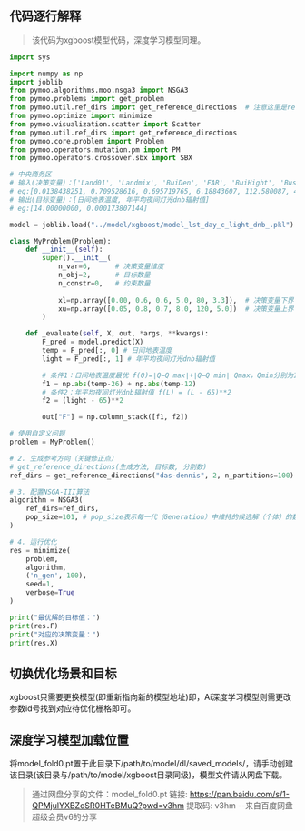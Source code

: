 ## 代码逐行解释
> 该代码为xgboost模型代码，深度学习模型同理。
```python
import sys

import numpy as np
import joblib
from pymoo.algorithms.moo.nsga3 import NSGA3
from pymoo.problems import get_problem
from pymoo.util.ref_dirs import get_reference_directions  # 注意这里是ref_dirs不是reference_direction
from pymoo.optimize import minimize
from pymoo.visualization.scatter import Scatter
from pymoo.util.ref_dirs import get_reference_directions
from pymoo.core.problem import Problem
from pymoo.operators.mutation.pm import PM
from pymoo.operators.crossover.sbx import SBX

# 中央商务区 
# 输入(决策变量)：['Land01', 'Landmix', 'BuiDen', 'FAR', 'BuiHight', 'BusStop'] 
# eg:[0.0138438251, 0.709528616, 0.695719765, 6.18843607, 112.580087, 4.19695777]
# 输出(目标变量)：[日间地表温度, 年平均夜间灯光dnb辐射值] 
# eg:[14.00000000, 0.000173807144]

model = joblib.load("../model/xgboost/model_lst_day_c_light_dnb_.pkl")

class MyProblem(Problem):
    def __init__(self):
        super().__init__(
            n_var=6,      # 决策变量维度
            n_obj=2,      # 目标数量
            n_constr=0,   # 约束数量
            
            xl=np.array([0.00, 0.6, 0.6, 5.0, 80, 3.3]),  # 决策变量下界
            xu=np.array([0.05, 0.8, 0.7, 8.0, 120, 5.0])  # 决策变量上界
        )

    def _evaluate(self, X, out, *args, **kwargs):
        F_pred = model.predict(X)
        temp = F_pred[:, 0] # 日间地表温度
        light = F_pred[:, 1] # 年平均夜间灯光dnb辐射值

        # 条件1：日间地表温度最优 f(Q)=∣Q−Q max∣+∣Q−Q min∣ Qmax，Qmin分别为12-26℃
        f1 = np.abs(temp-26) + np.abs(temp-12)
        # 条件2：年平均夜间灯光dnb辐射值 f(L) = (L - 65)**2
        f2 = (light - 65)**2

        out["F"] = np.column_stack([f1, f2])

# 使用自定义问题
problem = MyProblem()

# 2. 生成参考方向（关键修正点）
# get_reference_directions(生成方法, 目标数, 分割数)
ref_dirs = get_reference_directions("das-dennis", 2, n_partitions=100)

# 3. 配置NSGA-III算法
algorithm = NSGA3(
    ref_dirs=ref_dirs,
    pop_size=101, # pop_size表示每一代（Generation）中维持的候选解（个体）的数量
)

# 4. 运行优化
res = minimize(
    problem,
    algorithm,
    ('n_gen', 100),
    seed=1,
    verbose=True
)

print("最优解的目标值：")
print(res.F)
print("对应的决策变量：")
print(res.X)
```

## 切换优化场景和目标
xgboost只需要更换模型(即重新指向新的模型地址)即，Ai深度学习模型则需更改参数id号找到对应待优化栅格即可。

## 深度学习模型加载位置
将model_fold0.pt置于此目录下/path/to/model/dl/saved_models/，请手动创建该目录(该目录与/path/to/model/xgboost目录同级)，模型文件请从网盘下载。
> 通过网盘分享的文件：model_fold0.pt
链接: https://pan.baidu.com/s/1-QPMjulYXBZoSR0HTeBMuQ?pwd=v3hm 提取码: v3hm 
--来自百度网盘超级会员v6的分享
